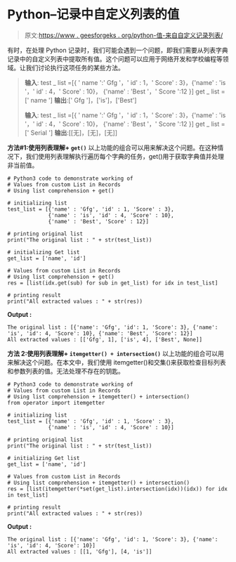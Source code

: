 # Python–记录中自定义列表的值

> 原文:[https://www . geesforgeks . org/python-值-来自自定义记录列表/](https://www.geeksforgeeks.org/python-values-from-custom-list-in-records/)

有时，在处理 Python 记录时，我们可能会遇到一个问题，即我们需要从列表字典记录中的自定义列表中提取所有值。这个问题可以应用于网络开发和学校编程等领域。让我们讨论执行这项任务的某些方法。

> **输入**:
> test _ list =[{ ' name ':' Gfg '，' id' : 1，' Score' : 3}，{'name' : 'is '，' id' : 4，' Score' : 10}，
> {'name' : 'Best '，' Score ':12 }]
> get _ list =[' name ']
> **输出**:[' Gfg ']，['is']，['Best']
> 
> **输入**:
> test _ list =[{ ' name ':' Gfg '，' id' : 1，' Score' : 3}，{'name' : 'is '，' id' : 4，' Score' : 10}，
> {'name' : 'Best '，' Score ':12 }]
> get _ list =[' Serial ']
> **输出**:[[无]，[无]，[无]]

**方法#1:使用列表理解+ `get()`**
以上功能的组合可以用来解决这个问题。在这种情况下，我们使用列表理解执行遍历每个字典的任务，get()用于获取字典值并处理非当前值。

```
# Python3 code to demonstrate working of 
# Values from custom List in Records
# Using list comprehension + get()

# initializing list
test_list = [{'name' : 'Gfg', 'id' : 1, 'Score' : 3},
             {'name' : 'is', 'id' : 4, 'Score' : 10},
             {'name' : 'Best', 'Score' : 12}]

# printing original list 
print("The original list : " + str(test_list))

# initializing Get list 
get_list = ['name', 'id']

# Values from custom List in Records
# Using list comprehension + get()
res = [list(idx.get(sub) for sub in get_list) for idx in test_list]

# printing result 
print("All extracted values : " + str(res))
```

**Output :**

```
The original list : [{'name': 'Gfg', 'id': 1, 'Score': 3}, {'name': 'is', 'id': 4, 'Score': 10}, {'name': 'Best', 'Score': 12}]
All extracted values : [['Gfg', 1], ['is', 4], ['Best', None]]

```

**方法 2:使用列表理解+ `itemgetter() + intersection()`**
以上功能的组合可以用来解决这个问题。在本文中，我们使用 itemgetter()和交集()来获取检查目标列表和参数列表的值。无法处理不存在的钥匙。

```
# Python3 code to demonstrate working of 
# Values from custom List in Records
# Using list comprehension + itemgetter() + intersection()
from operator import itemgetter

# initializing list
test_list = [{'name' : 'Gfg', 'id' : 1, 'Score' : 3},
             {'name' : 'is', 'id' : 4, 'Score' : 10}]

# printing original list 
print("The original list : " + str(test_list))

# initializing Get list 
get_list = ['name', 'id']

# Values from custom List in Records
# Using list comprehension + itemgetter() + intersection()
res = [list(itemgetter(*set(get_list).intersection(idx))(idx)) for idx in test_list]

# printing result 
print("All extracted values : " + str(res))
```

**Output :**

```
The original list : [{'name': 'Gfg', 'id': 1, 'Score': 3}, {'name': 'is', 'id': 4, 'Score': 10}]
All extracted values : [[1, 'Gfg'], [4, 'is']]

```